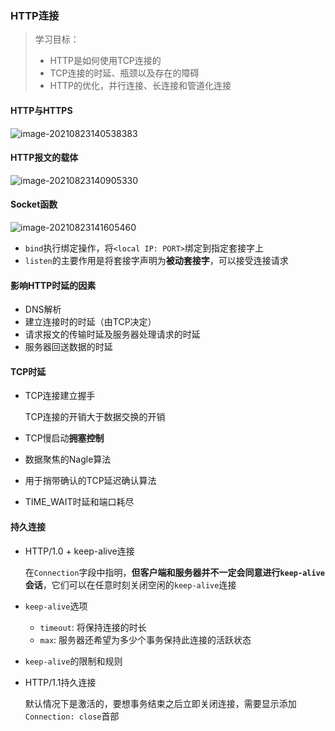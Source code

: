 ### HTTP连接

> 学习目标：
>
> - HTTP是如何使用TCP连接的
> - TCP连接的时延、瓶颈以及存在的障碍
> - HTTP的优化，并行连接、长连接和管道化连接

#### HTTP与HTTPS

![image-20210823140538383](https://i.loli.net/2021/08/23/L3GvTjakNRu1t62.png)

#### HTTP报文的载体

![image-20210823140905330](https://i.loli.net/2021/08/23/4VKrGvzmfNo6Xsh.png)

#### Socket函数

![image-20210823141605460](https://i.loli.net/2021/08/23/kFwlBnzuDGfVrms.png)

- `bind`执行绑定操作，将`<local IP: PORT>`绑定到指定套接字上
- `listen`的主要作用是将套接字声明为**被动套接字**，可以接受连接请求

#### 影响HTTP时延的因素

- DNS解析
- 建立连接时的时延（由TCP决定）
- 请求报文的传输时延及服务器处理请求的时延
- 服务器回送数据的时延

#### TCP时延

- TCP连接建立握手

  TCP连接的开销大于数据交换的开销

- TCP慢启动**拥塞控制**

- 数据聚焦的Nagle算法

- 用于捎带确认的TCP延迟确认算法

- TIME_WAIT时延和端口耗尽

#### 持久连接

- HTTP/1.0 + keep-alive连接

  在`Connection`字段中指明，**但客户端和服务器并不一定会同意进行`keep-alive`会话**，它们可以在任意时刻关闭空闲的`keep-alive`连接

- `keep-alive`选项

  - `timeout`: 将保持连接的时长
  - `max`: 服务器还希望为多少个事务保持此连接的活跃状态

- `keep-alive`的限制和规则

- HTTP/1.1持久连接

  默认情况下是激活的，要想事务结束之后立即关闭连接，需要显示添加`Connection: close`首部

